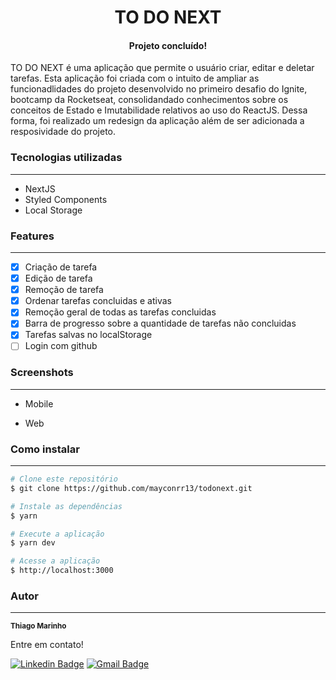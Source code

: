 <h1 align="center">TO DO NEXT</h1>

<h4 align="center"> 
	Projeto concluído! 
</h4>
<p align="ledt">TO DO NEXT é uma aplicação que permite o usuário criar, editar e deletar tarefas. Esta aplicação foi criada com o intuito de ampliar as funcionadlidades do projeto desenvolvido no primeiro desafio do Ignite, bootcamp da Rocketseat, consolidandado conhecimentos sobre os conceitos de Estado e Imutabilidade relativos ao uso do ReactJS. Dessa forma, foi realizado um redesign da aplicação além de ser adicionada a resposividade do projeto.</p>

### Tecnologias utilizadas
---

* NextJS
* Styled Components
* Local Storage

### Features
---

- [x] Criação de tarefa
- [x] Edição de tarefa
- [x] Remoção de tarefa
- [x] Ordenar tarefas concluidas e ativas
- [x] Remoção geral de todas as tarefas concluidas
- [x] Barra de progresso sobre a quantidade de tarefas não concluidas
- [x] Tarefas salvas no localStorage
- [ ] Login com github

### Screenshots
---

* Mobile


* Web

### Como instalar
---

```bash
# Clone este repositório
$ git clone https://github.com/mayconrr13/todonext.git

# Instale as dependências
$ yarn 

# Execute a aplicação
$ yarn dev

# Acesse a aplicação
$ http://localhost:3000
```

### Autor
---

<sub><b>Thiago Marinho</b></sub>

Entre em contato!

[![Linkedin Badge](https://img.shields.io/badge/-Maycon-blue?style=flat-square&logo=Linkedin&logoColor=white&link=https://www.linkedin.com/in/mayconreisrosario/)](https://www.linkedin.com/in/mayconreisrosario/) 
[![Gmail Badge](https://img.shields.io/badge/-mayconrr13@gmail.com-c14438?style=flat-square&logo=Gmail&logoColor=white&link=mailto:mayconrr13@gmail.com)](mailto:mayconrr13@gmail.com)
